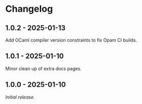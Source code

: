 # Changelog
## 1.0.2 - 2025-01-13
Add OCaml compiler version constraints to fix Opam CI builds.
## 1.0.1 - 2025-01-10
Minor clean up of extra docs pages.
## 1.0.0 - 2025-01-10
_Initial release._

